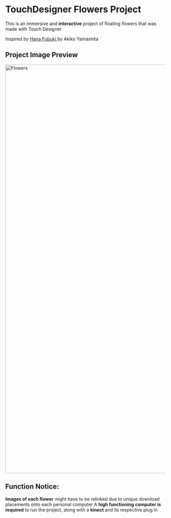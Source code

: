 # TouchDesigner Flowers Project

This is an immersive and **interactive** project of floating flowers that was made with Touch Designer

Inspired by [Hana Fubuki ](https://www.youtube.com/watch?v=ADtM2_awSj8) by Akiko Yamashita

## Project Image Preview
<img width="1280" alt="Flowers" src="https://github.com/egd3025/TouchDesigner-Flowers/assets/113457405/5f47f5b5-446a-45af-ae0e-58a13bfab957">

## Function Notice:
**Images of each flower** might have to be relinked due to unique download placements onto each personal computer
A **high functioning computer is required** to run the project, along with a **kinect** and its respective plug in

